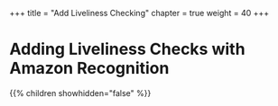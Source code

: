 +++
title = "Add Liveliness Checking"
chapter = true
weight = 40
+++

# Adding Liveliness Checks with Amazon Recognition

{{% children showhidden="false" %}}


